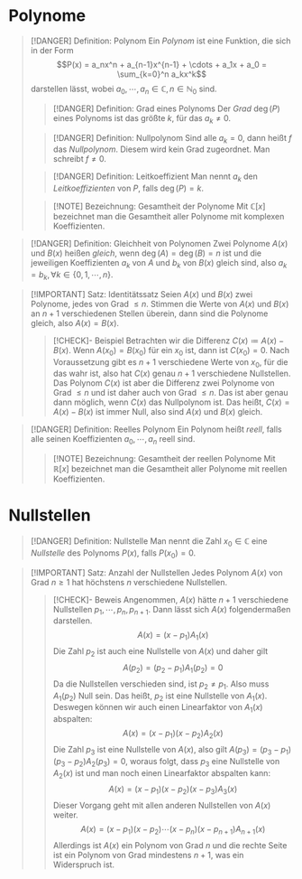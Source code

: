 # Polynome
> [!DANGER] Definition: Polynom
> Ein *Polynom* ist eine Funktion, die sich in der Form
> $$P(x) = a_nx^n + a_{n-1}x^{n-1} + \cdots + a_1x + a_0 = \sum_{k=0}^n a_kx^k$$
> darstellen lässt, wobei $a_0,\cdots,a_n \in \mathbb{C}, n \in \mathbb{N}_0$ sind.
> > [!DANGER] Definition: Grad eines Polynoms
> > Der *Grad* $\deg (P)$ eines Polynoms ist das größte $k$, für das $a_k \ne 0$.
> 
> > [!DANGER] Definition: Nullpolynom
> > Sind alle $a_k = 0$, dann heißt $f$ das *Nullpolynom*. Diesem wird kein Grad zugeordnet. Man schreibt $f  \ne 0$.
> 
> > [!DANGER] Definition: Leitkoeffizient
> > Man nennt $a_k$ den *Leitkoeffizienten* von $P$, falls $\deg (P) = k$.
> 
> > [!NOTE] Bezeichnung: Gesamtheit der Polynome
> > Mit $\mathbb{C}[x]$ bezeichnet man die Gesamtheit aller Polynome mit komplexen Koeffizienten.

> [!DANGER] Definition: Gleichheit von Polynomen
> Zwei Polynome $A(x)$ und $B(x)$ heißen *gleich*, wenn $\deg (A) = \deg (B) = n$ ist und die jeweiligen Koeffizienten $a_k$ von $A$ und $b_k$ von $B(x)$ gleich sind, also $a_k = b_k, \forall k \in \{0,1,\cdots,n\}$.

> [!IMPORTANT] Satz: Identitätssatz
> Seien $A(x)$ und $B(x)$ zwei Polynome, jedes von Grad $\le n$. Stimmen die Werte von $A(x)$ und $B(x)$ an $n+1$ verschiedenen Stellen überein, dann sind die Polynome gleich, also $A(x) = B(x)$.
> > [!CHECK]- Beispiel
> > Betrachten wir die Differenz $C(x) \coloneqq A(x) - B(x)$. Wenn $A(x_0) = B(x_0)$ für ein $x_0$ ist, dann ist $C(x_0) = 0$. Nach Voraussetzung gibt es $n+1$ verschiedene Werte von $x_0$, für die das wahr ist, also hat $C(x)$ genau $n+1$ verschiedene Nullstellen. Das Polynom $C(x)$ ist aber die Differenz zwei Polynome von Grad $\le n$ und ist daher auch von Grad $\le n$. Das ist aber genau dann möglich, wenn $C(x)$ das Nullpolynom ist. Das heißt, $C(x) = A(x) - B(x)$ ist immer Null, also sind $A(x)$ und $B(x)$ gleich.

> [!DANGER] Definition: Reelles Polynom
> Ein Polynom heißt *reell*, falls alle seinen Koeffizienten $a_0,\cdots,a_n$ reell sind.
> > [!NOTE] Bezeichnung: Gesamtheit der reellen Polynome
> > Mit $\mathbb{R}[x]$ bezeichnet man die Gesamtheit aller Polynome mit reellen Koeffizienten.

# Nullstellen
> [!DANGER] Definition: Nullstelle
> Man nennt die Zahl $x_0 \in \mathbb{C}$ eine *Nullstelle* des Polynoms $P(x)$, falls $P(x_0) = 0$.

> [!IMPORTANT] Satz: Anzahl der Nullstellen
> Jedes Polynom $A(x)$ von Grad $n \ge 1$ hat höchstens $n$ verschiedene Nullstellen.
> > [!CHECK]- Beweis
> > Angenommen, $A(x)$ hätte $n+1$ verschiedene Nullstellen $p_1,\cdots,p_n,p_{n+1}$. Dann lässt sich $A(x)$ folgendermaßen darstellen.
> > $$A(x) = (x-p_1)A_1(x)$$
> > Die Zahl $p_2$ ist auch eine Nullstelle von $A(x)$ und daher gilt
> > $$A(p_2) = (p_2-p_1)A_1(p_2) = 0$$
> > Da die Nullstellen verschieden sind, ist $p_2 \ne p_1$. Also muss $A_1(p_2)$ Null sein. Das heißt, $p_2$ ist eine Nullstelle von $A_1(x)$. Deswegen können wir auch einen Linearfaktor von $A_1(x)$ abspalten:
> > $$A(x) = (x-p_1)(x-p_2)A_2(x)$$
> > Die Zahl $p_3$ ist eine Nullstelle von $A(x)$, also gilt $A(p_3) = (p_3-p_1)(p_3-p_2)A_2(p_3) = 0$, woraus folgt, dass $p_3$ eine Nullstelle von $A_2(x)$ ist und man noch einen Linearfaktor abspalten kann:
> > $$A(x) = (x-p_1)(x-p_2)(x-p_3)A_3(x)$$
> > Dieser Vorgang geht mit allen anderen Nullstellen von $A(x)$ weiter.
> > $$A(x) = (x-p_1)(x-p_2)\cdots (x-p_n)(x-p_{n+1})A_{n+1}(x)$$
> > Allerdings ist $A(x)$ ein Polynom von Grad $n$ und die rechte Seite ist ein Polynom von Grad mindestens $n+1$, was ein Widerspruch ist.
